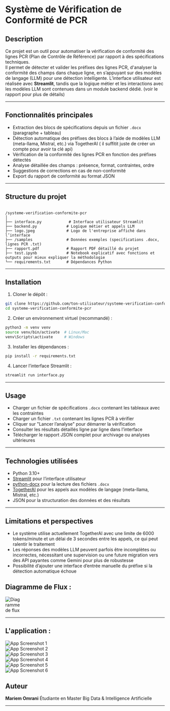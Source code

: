 
# Système de Vérification de Conformité de PCR

## Description

Ce projet est un outil pour automatiser la vérification de conformité des lignes PCR (Plan de Contrôle de Référence) par rapport à des spécifications techniques.  
Il permet de détecter et valider les préfixes des lignes PCR, d'analyser la conformité des champs dans chaque ligne, en s’appuyant sur des modèles de langage (LLM) pour une détection intelligente.
L’interface utilisateur est réalisée avec **Streamlit**, tandis que la logique métier et les interactions avec les modèles LLM sont contenues dans un module backend dédié.
(voir le rapport pour plus de détails)

---

## Fonctionnalités principales

- Extraction des blocs de spécifications depuis un fichier `.docx` (paragraphe + tableau)  
- Détection automatique des préfixes des blocs à l’aide de modèles LLM (meta-llama, Mistral, etc.) via TogetherAI
  ( il suffitit juste de créer un compte pour avoir ta clé api)
- Vérification de la conformité des lignes PCR en fonction des préfixes détectés  
- Analyse détaillée des champs : présence, format, contraintes, ordre  
- Suggestions de corrections en cas de non-conformité  
- Export du rapport de conformité au format JSON  

---

## Structure du projet

```

/systeme-verification-conformite-pcr
│
├── interface.py            # Interface utilisateur Streamlit
├── backend.py             # Logique métier et appels LLM
├── logo.jpeg              # Logo de l'entreprise affiché dans l’interface
├── /samples               # Données exemples (specifications .docx, lignes PCR .txt)
├── rapport.pdf            # Rapport PDF détaillé du projet
├── test.ipynb             # Notebook explicatif avec fonctions et outputs pour mieux expliquer la méthodologie
└── requirements.txt       # Dépendances Python

````

---

## Installation

1. Cloner le dépôt :  
```bash
git clone https://github.com/ton-utilisateur/systeme-verification-conformite-pcr.git
cd systeme-verification-conformite-pcr
````

2. Créer un environnement virtuel (recommandé) :

```bash
python3 -m venv venv
source venv/bin/activate  # Linux/Mac
venv\Scripts\activate     # Windows
```

3. Installer les dépendances :

```bash
pip install -r requirements.txt
```

4. Lancer l’interface Streamlit :

```bash
streamlit run interface.py
```

---

## Usage

* Charger un fichier de spécifications `.docx` contenant les tableaux avec les contraintes
* Charger un fichier `.txt` contenant les lignes PCR à vérifier
* Cliquer sur "Lancer l’analyse" pour démarrer la vérification
* Consulter les résultats détaillés ligne par ligne dans l’interface
* Télécharger le rapport JSON complet pour archivage ou analyses ultérieures

---

## Technologies utilisées

* Python 3.10+
* [Streamlit](https://streamlit.io/) pour l’interface utilisateur
* [python-docx](https://python-docx.readthedocs.io/en/latest/) pour la lecture des fichiers `.docx`
* [TogetherAI](https://together.xyz/) pour les appels aux modèles de langage (meta-llama, Mistral, etc.)
* JSON pour la structuration des données et des résultats

---

## Limitations et perspectives

* Le système utilise actuellement TogetherAI avec une limite de 6000 tokens/minute et un délai de 3 secondes entre les appels, ce qui peut ralentir le traitement
* Les réponses des modèles LLM peuvent parfois être incomplètes ou incorrectes, nécessitant une supervision ou une future migration vers des API payantes comme Gemini pour plus de robustesse
* Possibilité d’ajouter une interface d’entrée manuelle du préfixe si la détection automatique échoue
  
## Diagramme de Flux :

<img src="https://github.com/user-attachments/assets/ab3cb0b1-e254-4b8a-a5f1-9d778426c767" alt="Diagramme de flux" style="max-width:10%; height:auto;" />

---

## L'application :

<img src="https://github.com/user-attachments/assets/f749baa1-cb1c-407d-b2e1-e3bedd2e88bd" alt="App Screenshot 1" style="max-width:60%; height:auto;" />
<br>
<img src="https://github.com/user-attachments/assets/80d8b979-433c-4062-8924-38280eb983a6" alt="App Screenshot 2" style="max-width:100%; height:auto;" />
<br>
<img src="https://github.com/user-attachments/assets/b2da9a5e-4a96-4c84-a463-1da0af24f561" alt="App Screenshot 3" style="max-width:60%; height:auto;" />
<br>
<img src="https://github.com/user-attachments/assets/f2eed875-cc2d-4c39-ad27-7e4a390fbf61" alt="App Screenshot 4" style="max-width:60%; height:auto;" />
<br>
<img src="https://github.com/user-attachments/assets/844c8cd2-cb12-480b-b783-68c54e097203" alt="App Screenshot 5" style="max-width:60%; height:auto;" />
<br>
<img src="https://github.com/user-attachments/assets/bad2e3fe-4235-4f24-9bdf-280f590121d4" alt="App Screenshot 6" style="max-width:60%; height:auto;" />

## Auteur

**Mariem Omrani**
Étudiante en Master Big Data & Intelligence Artificielle


---



```
